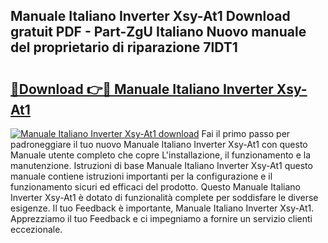 ## Manuale Italiano Inverter Xsy-At1 Download gratuit PDF - Part-ZgU Italiano Nuovo manuale del proprietario di riparazione 7lDT1

# <h2><a href="http://dfejlfd.blite.top/?on=Manuale+Italiano+Inverter+Xsy-At1">🔗Download 👉🔴 Manuale Italiano Inverter Xsy-At1</a></h2>

[![Manuale Italiano Inverter Xsy-At1 download](https://i.imgur.com/lujVjoI.png)](http://dfejlfd.blite.top/?on=Manuale+Italiano+Inverter+Xsy-At1)
Fai il primo passo per padroneggiare il tuo nuovo Manuale Italiano Inverter Xsy-At1 con questo Manuale utente completo che copre L'installazione, il funzionamento e la manutenzione. Istruzioni di base Manuale Italiano Inverter Xsy-At1 questo manuale contiene istruzioni importanti per la configurazione e il funzionamento sicuri ed efficaci del prodotto. Questo Manuale Italiano Inverter Xsy-At1 è dotato di funzionalità complete per soddisfare le diverse esigenze. Il tuo Feedback è importante, Manuale Italiano Inverter Xsy-At1. Apprezziamo il tuo Feedback e ci impegniamo a fornire un servizio clienti eccezionale.
